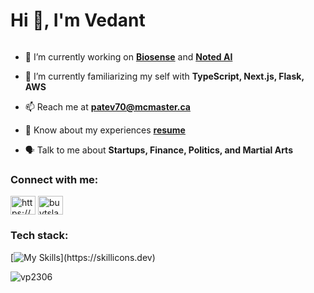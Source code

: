 <h1 align="left">Hi 👋, I'm Vedant</h1>

<p align="left"> <a href="https://twitter.com/" target="blank"><img src="https://img.shields.io/twitter/follow/?logo=twitter&style=for-the-badge" alt="" /></a> </p>

- 🔭 I’m currently working on **[Biosense](https://github.com/vp2306/biosense)** and **[Noted AI](https://github.com/vp2306/Noted-AI)**

- 🌱 I’m currently familiarizing my self with **TypeScript, Next.js, Flask, AWS**

- 📫 Reach me at **patev70@mcmaster.ca**

- 📄 Know about my experiences **[resume](https://drive.google.com/file/d/1eLIxe2hR2dtuNzqpMi2htn5UK2tJjdUs/view?usp=sharing)**

- 🗣️ Talk to me about **Startups, Finance, Politics, and Martial Arts**

<h3 align="left">Connect with me:</h3>
<p align="left">
<a href="https://www.linkedin.com/in/vedpat/" target="blank"><img align="center" src="https://raw.githubusercontent.com/rahuldkjain/github-profile-readme-generator/master/src/images/icons/Social/linked-in-alt.svg" alt="https://www.linkedin.com/in/vedpat/" height="30" width="40" /></a>
<a href="https://twitter.com/buytslacalls" target="blank"><img align="center" src="https://raw.githubusercontent.com/rahuldkjain/github-profile-readme-generator/master/src/images/icons/Social/twitter.svg" alt="buytslacalls" height="30" width="40" /></a>
</p>

<h3 align="left">Tech stack:</h3>

[![My Skills](https://skillicons.dev/icons?i=c,cs,cpp,js,express,firebase,flask,java,mongodb,nextjs,nodejs,py,react,tailwind,ts,)](https://skillicons.dev)

<p><img align="left" src="https://github-readme-stats.vercel.app/api/top-langs?username=vp2306&show_icons=true&locale=en&layout=compact" alt="vp2306" /></p>




